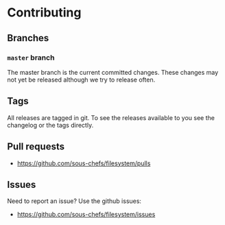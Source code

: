 # Contributing

## Branches

### `master` branch

The master branch is the current committed changes. These changes may not yet be released although we try to release often.

## Tags

All releases are tagged in git. To see the releases available to you see the changelog or the tags directly.

## Pull requests

- <https://github.com/sous-chefs/filesystem/pulls>

## Issues

Need to report an issue? Use the github issues:

- <https://github.com/sous-chefs/filesystem/issues>
